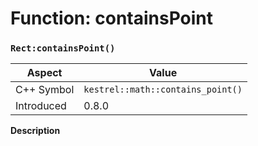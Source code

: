 
# Function: containsPoint
### `Rect:containsPoint()`

| Aspect | Value |
| --- | --- |
| C++ Symbol | `kestrel::math::contains_point()` |
| Introduced | 0.8.0 |

**Description**


